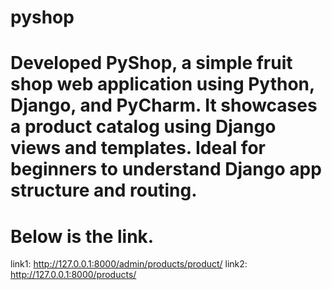 # pyshop
# Developed PyShop, a simple fruit shop web application using Python, Django, and PyCharm. It showcases a product catalog using Django views and templates. Ideal for beginners to understand Django app structure and routing.
# Below is the link.
link1: http://127.0.0.1:8000/admin/products/product/
link2: http://127.0.0.1:8000/products/
